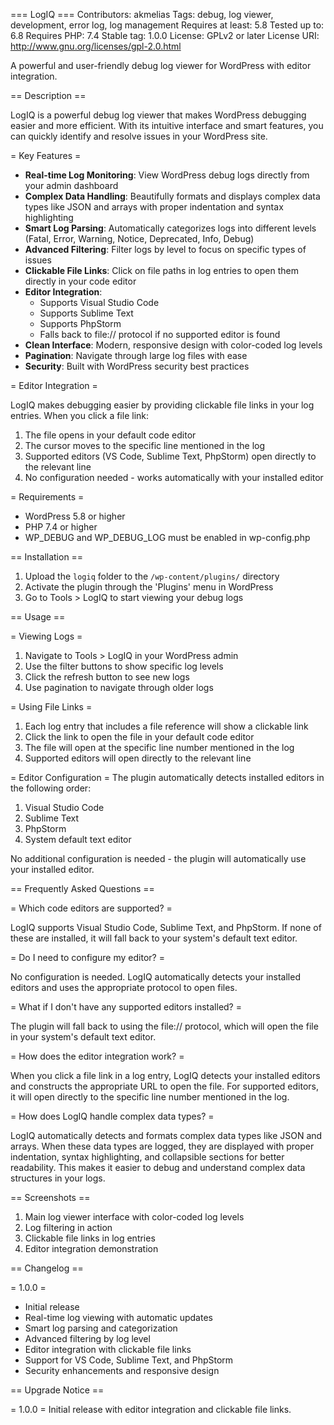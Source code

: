  === LogIQ ===
Contributors: akmelias
Tags: debug, log viewer, development, error log, log management
Requires at least: 5.8
Tested up to: 6.8
Requires PHP: 7.4
Stable tag: 1.0.0
License: GPLv2 or later
License URI: http://www.gnu.org/licenses/gpl-2.0.html

A powerful and user-friendly debug log viewer for WordPress with editor integration.

== Description ==

LogIQ is a powerful debug log viewer that makes WordPress debugging easier and more efficient. With its intuitive interface and smart features, you can quickly identify and resolve issues in your WordPress site.

= Key Features =

* **Real-time Log Monitoring**: View WordPress debug logs directly from your admin dashboard
* **Complex Data Handling**: Beautifully formats and displays complex data types like JSON and arrays with proper indentation and syntax highlighting
* **Smart Log Parsing**: Automatically categorizes logs into different levels (Fatal, Error, Warning, Notice, Deprecated, Info, Debug)
* **Advanced Filtering**: Filter logs by level to focus on specific types of issues
* **Clickable File Links**: Click on file paths in log entries to open them directly in your code editor
* **Editor Integration**: 
    * Supports Visual Studio Code
    * Supports Sublime Text
    * Supports PhpStorm
    * Falls back to file:// protocol if no supported editor is found
* **Clean Interface**: Modern, responsive design with color-coded log levels
* **Pagination**: Navigate through large log files with ease
* **Security**: Built with WordPress security best practices

= Editor Integration =

LogIQ makes debugging easier by providing clickable file links in your log entries. When you click a file link:

1. The file opens in your default code editor
2. The cursor moves to the specific line mentioned in the log
3. Supported editors (VS Code, Sublime Text, PhpStorm) open directly to the relevant line
4. No configuration needed - works automatically with your installed editor

= Requirements =

* WordPress 5.8 or higher
* PHP 7.4 or higher
* WP_DEBUG and WP_DEBUG_LOG must be enabled in wp-config.php

== Installation ==

1. Upload the `logiq` folder to the `/wp-content/plugins/` directory
2. Activate the plugin through the 'Plugins' menu in WordPress
3. Go to Tools > LogIQ to start viewing your debug logs

== Usage ==

= Viewing Logs =
1. Navigate to Tools > LogIQ in your WordPress admin
2. Use the filter buttons to show specific log levels
3. Click the refresh button to see new logs
4. Use pagination to navigate through older logs

= Using File Links =
1. Each log entry that includes a file reference will show a clickable link
2. Click the link to open the file in your default code editor
3. The file will open at the specific line number mentioned in the log
4. Supported editors will open directly to the relevant line

= Editor Configuration =
The plugin automatically detects installed editors in the following order:
1. Visual Studio Code
2. Sublime Text
3. PhpStorm
4. System default text editor

No additional configuration is needed - the plugin will automatically use your installed editor.

== Frequently Asked Questions ==

= Which code editors are supported? =

LogIQ supports Visual Studio Code, Sublime Text, and PhpStorm. If none of these are installed, it will fall back to your system's default text editor.

= Do I need to configure my editor? =

No configuration is needed. LogIQ automatically detects your installed editors and uses the appropriate protocol to open files.

= What if I don't have any supported editors installed? =

The plugin will fall back to using the file:// protocol, which will open the file in your system's default text editor.

= How does the editor integration work? =

When you click a file link in a log entry, LogIQ detects your installed editors and constructs the appropriate URL to open the file. For supported editors, it will open directly to the specific line number mentioned in the log.

= How does LogIQ handle complex data types? =

LogIQ automatically detects and formats complex data types like JSON and arrays. When these data types are logged, they are displayed with proper indentation, syntax highlighting, and collapsible sections for better readability. This makes it easier to debug and understand complex data structures in your logs.

== Screenshots ==

1. Main log viewer interface with color-coded log levels
2. Log filtering in action
3. Clickable file links in log entries
4. Editor integration demonstration

== Changelog ==

= 1.0.0 =
* Initial release
* Real-time log viewing with automatic updates
* Smart log parsing and categorization
* Advanced filtering by log level
* Editor integration with clickable file links
* Support for VS Code, Sublime Text, and PhpStorm
* Security enhancements and responsive design

== Upgrade Notice ==

= 1.0.0 =
Initial release with editor integration and clickable file links. 